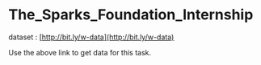 # The_Sparks_Foundation_Internship

dataset : [http://bit.ly/w-data](http://bit.ly/w-data)

Use the above link to get data for this task.

